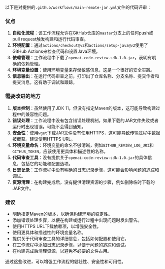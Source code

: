 以下是对提供的`.github/workflows/main-remote-jar.yml`文件的代码评审：

### 优点

1. **自动化流程**：该工作流程允许在GitHub仓库的`master`分支上的任何push或pull request触发构建和运行代码审查。
2. **环境配置**：通过`actions/checkout@v2`和`actions/setup-java@v2`使用了GitHub Actions来检查代码和设置Java环境。
3. **依赖管理**：工作流程中下载了`openai-code-review-sdk-1.0.jar`，表明有明确的依赖管理。
4. **环境变量设置**：使用环境变量来存储敏感信息，这是一个很好的安全实践。
5. **信息输出**：在运行代码审查之前，打印出了仓库名称、分支名称、提交作者和提交消息，这有助于调试和跟踪。

### 需要改进的地方

1. **版本控制**：虽然使用了JDK 11，但没有指定Maven的版本，这可能导致构建过程中的兼容性问题。
2. **错误处理**：工作流程中没有包含错误处理机制，如果下载的JAR文件失败或者运行时出现错误，可能不会得到通知。
3. **安全性**：使用`wget`下载JAR文件没有使用HTTPS，这可能导致传输过程中数据被截获。建议使用HTTPS URL。
4. **环境变量命名**：环境变量的命名不够清晰，例如`GITHUB_REVIEW_LOG_URI`和`GITHUB_TOKEN`，应该使用更具体和描述性的名称。
5. **代码审查工具**：没有提供关于`openai-code-review-sdk-1.0.jar`的具体信息，包括它的功能和配置选项。
6. **日志记录**：工作流程中没有明确的日志记录步骤，这可能会影响问题的追踪和调试。
7. **资源清理**：在构建完成后，没有提供清理资源的步骤，例如删除临时下载的JAR文件。

### 建议

- 明确指定Maven的版本，以确保构建环境的稳定性。
- 添加错误处理步骤，以便在构建或运行过程中出现问题时发出警告。
- 使用HTTPS URL下载依赖项，以增强安全性。
- 使用更具体和描述性的环境变量名称。
- 提供关于代码审查工具的详细信息，包括如何配置和使用它。
- 在工作流程中添加日志记录步骤，以便于问题的追踪和调试。
- 在构建完成后清理资源，以避免不必要的文件占用。

通过这些改进，可以增强工作流程的健壮性、安全性和可用性。